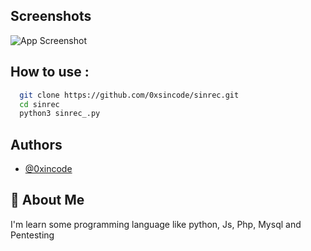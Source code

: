 ## Screenshots

![App Screenshot](https://user-images.githubusercontent.com/97365911/160631398-b240e8ba-a0b7-4b00-b367-be892ed44c43.png)


## How to use :



```bash
  git clone https://github.com/0xsincode/sinrec.git
  cd sinrec
  python3 sinrec_.py
```

    
## Authors

- [@0xincode](https://github.com/0xsincode)


## 🚀 About Me
I'm learn some programming language like python, Js, Php, Mysql and Pentesting 

